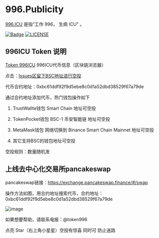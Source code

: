 # 996.Publicity

[996.ICU](https://github.com/996icu/996.ICU) 是指“工作 996， 生病 ICU” 。

[![Badge](https://img.shields.io/badge/link-996.icu-%23FF4D5B.svg?style=flat-square)](https://996.icu/#/zh_CN)
[![LICENSE](https://img.shields.io/badge/license-Anti%20996-blue.svg?style=flat-square)](https://github.com/996icu/996.ICU/blob/master/LICENSE)

## 996ICU Token 说明

[Token 996ICU](https://bscscan.com/token/0xbc61ddf92f9d5ebe8c0d1a52dbd38529f67a79de) 996ICU代币信息（区块链浏览器）


点击：[Issues区留下BSC地址进行空投](https://github.com/githubmll/996.Publicity/issues/10) 

代币合约地址：0xbc61ddf92f9d5ebe8c0d1a52dbd38529f67a79de

通过合约地址添加代币，热门钱包操作如下

1. TrustWallte钱包 Smart Chain 地址可空投

2. TokenPocket钱包 BSC-1 币安智能链 地址可空投

3. MetaMask钱包 网络切换到 Binance Smart Chain Mainnet 地址可空投

4. 其它支持BSC的钱包地址可空投

空投规则：数量随机发

## 上线去中心化交易所pancakeswap

pancakeswap链接：https://exchange.pancakeswap.finance/#/swap

操作方法如图，用合约地址搜索代币，合约地址：0xbc61ddf92f9d5ebe8c0d1a52dbd38529f67a79de

![image](https://user-images.githubusercontent.com/17825339/118221325-f9505500-b4af-11eb-9d93-593c41e6bf9f.png)

如果想要帮助，请联系电报：@token996

点亮 Star（右上角小星星）空投有惊喜 同时可 防止迷路
